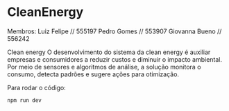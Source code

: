 # CleanEnergy

Membros: 
Luiz Felipe // 555197
Pedro Gomes // 553907
Giovanna Bueno // 556242

Clean energy
O desenvolvimento do sistema da clean energy é auxiliar empresas e consumidores a reduzir custos e diminuir o impacto ambiental. Por meio de sensores e algoritmos de análise, a solução monitora o consumo, detecta padrões e sugere ações para otimização.

Para rodar o código:
```bash
npm run dev
```
